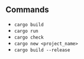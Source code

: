## Commands
* `cargo build`
* `cargo run`
* `cargo check`
* `cargo new <project_name>`
* `cargo build --release`